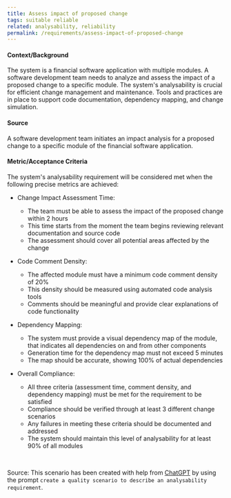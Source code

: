 ```yaml
---
title: Assess impact of proposed change
tags: suitable reliable
related: analysability, reliability
permalink: /requirements/assess-impact-of-proposed-change
---
```


<div class="quality-requirement" markdown="1">

#### Context/Background

The system is a financial software application with multiple modules.
A software development team needs to analyze and assess the impact of a proposed change to a specific module.
The system's analysability is crucial for efficient change management and maintenance.
Tools and practices are in place to support code documentation, dependency mapping, and change simulation.

#### Source

A software development team initiates an impact analysis for a proposed change to a specific module of the financial software application.

#### Metric/Acceptance Criteria

The system's analysability requirement will be considered met when the following precise metrics are achieved:

* Change Impact Assessment Time:
  * The team must be able to assess the impact of the proposed change within 2 hours
  * This time starts from the moment the team begins reviewing relevant documentation and source code
  * The assessment should cover all potential areas affected by the change

* Code Comment Density:
  * The affected module must have a minimum code comment density of 20%
  * This density should be measured using automated code analysis tools
  * Comments should be meaningful and provide clear explanations of code functionality

* Dependency Mapping:
  * The system must provide a visual dependency map of the module, that indicates all dependencies on and from other components
  * Generation time for the dependency map must not exceed 5 minutes
  * The map should be accurate, showing 100% of actual dependencies


* Overall Compliance:
  * All three criteria (assessment time, comment density, and dependency mapping) must be met for the requirement to be satisfied
  * Compliance should be verified through at least 3 different change scenarios
  * Any failures in meeting these criteria should be documented and addressed
  * The system should maintain this level of analysability for at least 90% of all modules

</div><br>



Source: This scenario has been created with help from [ChatGPT](https://chat.openai.com) by using the prompt `create a quality scenario to describe an analysability requirement`.



